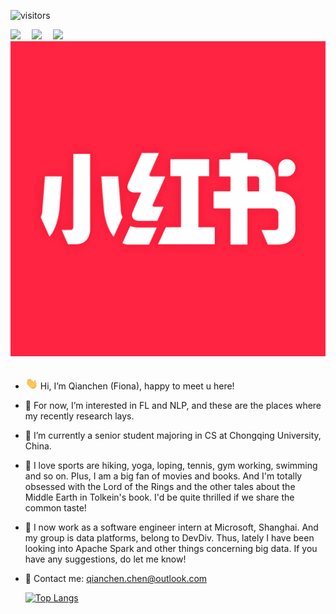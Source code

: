   ![visitors](https://visitor-badge.glitch.me/badge?page_id=fionachan01.README&left_color=green&right_color=red)
  
<div align="left">
  <a href="https://careers.microsoft.com/professionals/us/en/l-shanghai"><img src="https://img.shields.io/badge/Microsoft-666666?style=for-the-badge&logo=microsoft&logoColor=white"></a>&emsp;
  <a href="https://www.linkedin.com/in/qianchenchen2001/"><img src="https://img.shields.io/badge/LinkedIn-0077B5?style=for-the-badge&logo=linkedin&logoColor=white"></a>&emsp;
  <a href="https://www.instagram.com/qianchen.cchen/"><img src="https://img.shields.io/badge/Instagram-E4405F?style=for-the-badge&logo=instagram&logoColor=white"></a>&emsp;
  <a href="https://www.xiaohongshu.com/user/profile/5b59d2c9e8ac2b162da434dc?xhsshare=CopyLink&appuid=5b59d2c9e8ac2b162da434dc&apptime=1667907134"><img src="https://github.com/FionaChan01/FionaChan01.github.io/blob/master/images/xiaohongshu.png" width"1px"></a>&emsp;
 
</div>

- <img src="https://raw.githubusercontent.com/FionaChan01/FionaChan01.github.io/master/images/Hi.gif" width="20px"> Hi, I’m Qianchen (Fiona), happy to meet u here!
- 👀 For now, I’m interested in FL and NLP, and these are the places where my recently research lays.
- 🏫 I’m currently a senior student majoring in CS at Chongqing University, China.
- 🤗 I love sports are hiking, yoga, loping, tennis, gym working, swimming and so on. Plus, I am a big fan of movies and books. And I'm totally obsessed with the Lord of the Rings and the other tales about the Middle Earth in Tolkein's book. I'd be quite thrilled if we share the common taste!
- 📣 I now work as a software engineer intern at Microsoft, Shanghai. And my group is data platforms, belong to DevDiv. Thus, lately I have been looking into Apache Spark and other things concerning big data. If you have any suggestions, do let me know!
- 📮 Contact me: qianchen.chen@outlook.com


  [![Top Langs](https://github-readme-stats.vercel.app/api/top-langs/?username=fionachan01&layout=compact)](https://github.com/anuraghazra/github-readme-stats)

<!-- ![c](https://img.shields.io/badge/C-00599C?style=for-the-badge&logo=c&logoColor=white)
![c++](https://img.shields.io/badge/C%2B%2B-00599C?style=for-the-badge&logo=c%2B%2B&logoColor=white)
![python](https://img.shields.io/badge/Python-FFD43B?style=for-the-badge&logo=python&logoColor=blue)

![Qianchen's GitHub stats](https://github-readme-stats.vercel.app/api?username=fionachan01&count_private=true&show_icons=true&theme=moltack)

 -->

<!-- [![Readme Card](https://github-readme-stats.vercel.app/api/pin/?username=fionachan01&repo=medi-BERT&theme=moltack)](https://github.com/fionachan01/github-readme-stats)
 -->
 
<!---
FionaChan01/FionaChan01 is a ✨ special ✨ repository because its `README.md` (this file) appears on your GitHub profile.
You can click the Preview link to take a look at your changes.
--->
